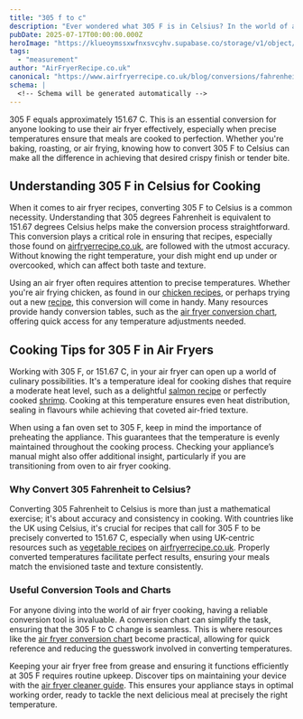 ```yaml
---
title: "305 f to c"
description: "Ever wondered what 305 F is in Celsius? In the world of air frying, precise temperatures matter. Learn how to convert 305 F to 151.67 C for perfect cooking results."
pubDate: 2025-07-17T00:00:00.000Z
heroImage: "https://klueoymssxwfnxsvcyhv.supabase.co/storage/v1/object/public/Shmucket/305-f-to-c.png"
tags:
  - "measurement"
author: "AirFryerRecipe.co.uk"
canonical: "https://www.airfryerrecipe.co.uk/blog/conversions/fahrenheit-to-celsius/305-f-to-c"
schema: |
  <!-- Schema will be generated automatically -->
---
```


<p id="">305 F equals approximately 151.67 C. This is an essential conversion for anyone looking to use their air fryer effectively, especially when precise temperatures ensure that meals are cooked to perfection. Whether you're baking, roasting, or air frying, knowing how to convert 305 F to Celsius can make all the difference in achieving that desired crispy finish or tender bite.</p><h2 id="">Understanding 305 F in Celsius for Cooking</h2><p id="">When it comes to air fryer recipes, converting 305 F to Celsius is a common necessity. Understanding that 305 degrees Fahrenheit is equivalent to 151.67 degrees Celsius helps make the conversion process straightforward. This conversion plays a critical role in ensuring that recipes, especially those found on <a href="https://www.airfryerrecipe.co.uk" id="">airfryerrecipe.co.uk</a>, are followed with the utmost accuracy. Without knowing the right temperature, your dish might end up under or overcooked, which can affect both taste and texture.</p><p id="">Using an air fryer often requires attention to precise temperatures. Whether you're air frying chicken, as found in our <a href="https://www.airfryerrecipe.co.uk/recipe-category/chicken" id="">chicken recipes</a>, or perhaps trying out a new <a href="https://www.airfryerrecipe.co.uk/recipes" id="">recipe</a>, this conversion will come in handy. Many resources provide handy conversion tables, such as the <a href="https://www.airfryerrecipe.co.uk/air-fryer-conversion-chart" id="">air fryer conversion chart</a>, offering quick access for any temperature adjustments needed.</p><h2 id="">Cooking Tips for 305 F in Air Fryers</h2><p id="">Working with 305 F, or 151.67 C, in your air fryer can open up a world of culinary possibilities. It's a temperature ideal for cooking dishes that require a moderate heat level, such as a delightful <a href="https://www.airfryerrecipe.co.uk/recipe-category/salmon" id="">salmon recipe</a> or perfectly cooked <a href="https://www.airfryerrecipe.co.uk/recipe-category/shrimp" id="">shrimp</a>. Cooking at this temperature ensures even heat distribution, sealing in flavours while achieving that coveted air-fried texture.</p><p id="">When using a fan oven set to 305 F, keep in mind the importance of preheating the appliance. This guarantees that the temperature is evenly maintained throughout the cooking process. Checking your appliance’s manual might also offer additional insight, particularly if you are transitioning from oven to air fryer cooking.</p><h3 id="">Why Convert 305 Fahrenheit to Celsius?</h3><p id="">Converting 305 Fahrenheit to Celsius is more than just a mathematical exercise; it's about accuracy and consistency in cooking. With countries like the UK using Celsius, it's crucial for recipes that call for 305 F to be precisely converted to 151.67 C, especially when using UK-centric resources such as <a href="https://www.airfryerrecipe.co.uk/recipe-category/vegetables" id="">vegetable recipes</a> on <a href="https://www.airfryerrecipe.co.uk" id="">airfryerrecipe.co.uk</a>. Properly converted temperatures facilitate perfect results, ensuring your meals match the envisioned taste and texture consistently.</p><h3 id="">Useful Conversion Tools and Charts</h3><p id="">For anyone diving into the world of air fryer cooking, having a reliable conversion tool is invaluable. A conversion chart can simplify the task, ensuring that the 305 F to C change is seamless. This is where resources like the <a href="https://www.airfryerrecipe.co.uk/air-fryer-conversion-chart" id="">air fryer conversion chart</a> become practical, allowing for quick reference and reducing the guesswork involved in converting temperatures.</p><p id="">Keeping your air fryer free from grease and ensuring it functions efficiently at 305 F requires routine upkeep. Discover tips on maintaining your device with the <a href="https://www.airfryerrecipe.co.uk/air-fryer-cleaner" id="">air fryer cleaner guide</a>. This ensures your appliance stays in optimal working order, ready to tackle the next delicious meal at precisely the right temperature.</p>
